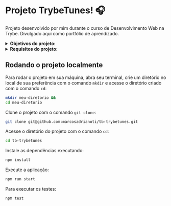 # Projeto TrybeTunes! :headphones:
Projeto desenvolvido por mim durante o curso de Desenvolvimento Web na Trybe. Divulgado aqui como portfólio de aprendizado.

<details>
<summary><strong>Objetivos do projeto:</strong></summary>

  * Desenvolver uma aplicação capaz de reproduzir músicas das mais variadas bandas e artistas, criar uma lista de músicas favoritas e editar o perfil da pessoa usuária logada.
  * Verificar se eu era capaz de:
    * Fazer requisições e consumir dados vindos de uma `API`.
    * Utilizar os ciclos de vida de um componente React.
    * Utilizar a função `setState` de forma a garantir que um determinado código só é executado após o estado ser atualizado.
    * Utilizar o componente `BrowserRouter` corretamente.
    * Criar rotas, mapeando o caminho da URL com o componente correspondente, via `Route`.
    * Utilizar o `Switch` do `React Router`.
    * Criar links de navegação na aplicação com o componente `Link`.
</details>
<details>
<summary><strong> Requisitos do projeto:</strong></summary>

  * Criar as rotas necessárias para a aplicação.
  * Criar um formulário para identificação.
  * Criar um componente de cabeçalho.
  * Criar os links de navegação no cabeçalho.
  * Criar o formulário para pesquisar artistas.
  * Fazer a requisição para pesquisar artistas.
  * Criar a lista de músicas do álbum selecionado.
  * Criar o mecanismo para adicionar músicas na lista de músicas favoritas.
  * Fazer a requisição para recuperar as músicas favoritas ao entrar na página do Álbum.
  * Fazer a requisição para recuperar as músicas favoritas e atualizar a lista após favoritar uma música.
  * Criar o mecanismo para remover músicas na lista de músicas favoritas.
  * Requisitos bônus:
    * Criar a lista de músicas favoritas.
    * Criar a exibição de perfil.
    * Criar o formulário de edição de perfil.
</details>
  
## Rodando o projeto localmente

Para rodar o projeto em sua máquina, abra seu terminal, crie um diretório no local de sua preferência com o comando `mkdir` e acesse o diretório criado com o comando `cd`:

```bash
mkdir meu-diretorio &&
cd meu-diretorio
```

Clone o projeto com o comando `git clone`:

```bash
git clone git@github.com:marcosadrianoti/tb-trybetunes.git
```

Acesse o diretório do projeto com o comando `cd`:

```bash
cd tb-trybetunes
```

Instale as dependências executando:

```bash
npm install
```

Execute a aplicação:

```bash
npm run start
```

Para executar os testes:

```bash
npm test
``` 
